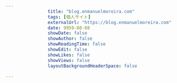 ---
                title: "blog.enmanuelmoreira.com"
                tags: [個人サイト]
                externalUrl: "https://blog.enmanuelmoreira.com"
                date: 9959-08-08
                showDate: false
                showAuthor: false
                showReadingTime: false
                showEdit: false
                showLikes: false
                showViews: false
                layoutBackgroundHeaderSpace: false
                ---

